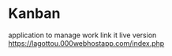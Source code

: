 # Kanban
application to manage work
link it live version https://lagottou.000webhostapp.com/index.php
